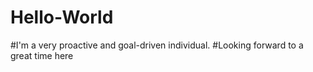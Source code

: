 # Hello-World

#I'm a very proactive and goal-driven individual. 
#Looking forward to a great time here
 
